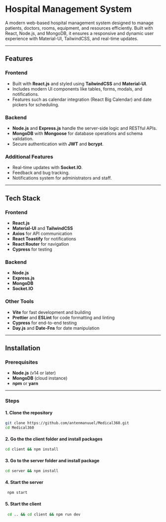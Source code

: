 # Hospital Management System

A modern web-based hospital management system designed to manage patients, doctors, rooms, equipment, and resources efficiently. Built with React, Node.js, and MongoDB, it ensures a responsive and dynamic user experience with Material-UI, TailwindCSS, and real-time updates.

---

## Features

### Frontend
- Built with **React.js** and styled using **TailwindCSS** and **Material-UI**.
- Includes modern UI components like tables, forms, modals, and notifications.
- Features such as calendar integration (React Big Calendar) and date pickers for scheduling.

### Backend
- **Node.js** and **Express.js** handle the server-side logic and RESTful APIs.
- **MongoDB** with **Mongoose** for database operations and schema validation.
- Secure authentication with **JWT** and **bcrypt**.

### Additional Features
- Real-time updates with **Socket.IO**.
- Feedback and bug tracking.
- Notifications system for administrators and staff.

---

## Tech Stack

### Frontend
- **React.js**
- **Material-UI** and **TailwindCSS**
- **Axios** for API communication
- **React Toastify** for notifications
- **React Router** for navigation
- **Cypress** for testing

### Backend
- **Node.js**
- **Express.js**
- **MongoDB**
- **Socket.IO**

### Other Tools
- **Vite** for fast development and building
- **Prettier** and **ESLint** for code formatting and linting
- **Cypress** for end-to-end testing
- **Day.js** and **Date-Fns** for date manipulation

---

## Installation

### Prerequisites
- **Node.js** (v14 or later)
- **MongoDB** (cloud instance)
- **npm** or **yarn**

---

### Steps

#### 1. **Clone the repository**
   ```bash
   git clone https://github.com/antenmanuuel/Medical360.git
   cd Medical360
   ```
#### 2. **Go the the client folder and install packages**
   ```bash
   cd client && npm install
   ```
#### 3. **Go to the server folder and install package**
   ```bash
   cd server && npm install
   ```
#### 4. **Start the server**
   ```bash
    npm start
   ```

#### 5. **Start the client**
   ```bash
    cd .. && cd client && npm run dev
   ```


